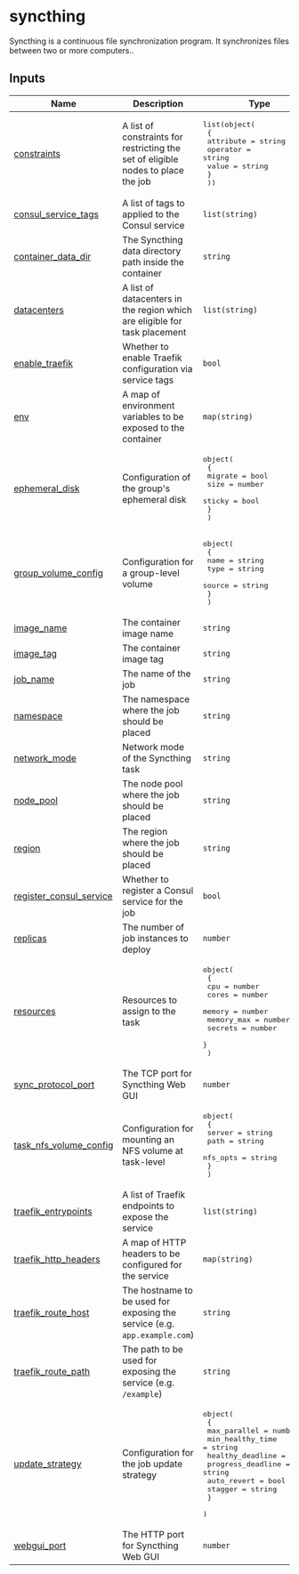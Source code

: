 <!-- BEGIN_PACK_METADATA -->
# syncthing

Syncthing is a continuous file synchronization program. It synchronizes files between two or more computers..
<!-- END_PACK_METADATA -->

<!-- BEGIN_TF_DOCS -->
## Inputs

| Name | Description | Type | Default | Required |
|------|-------------|------|---------|:--------:|
| <a name="input_constraints"></a> [constraints](#input\_constraints) | A list of constraints for restricting the set of eligible nodes to place the job | <pre>list(object(<br/>    {<br/>      attribute = string<br/>      operator  = string<br/>      value     = string<br/>    }<br/>  ))</pre> | `[]` | no |
| <a name="input_consul_service_tags"></a> [consul\_service\_tags](#input\_consul\_service\_tags) | A list of tags to applied to the Consul service | `list(string)` | `[]` | no |
| <a name="input_container_data_dir"></a> [container\_data\_dir](#input\_container\_data\_dir) | The Syncthing data directory path inside the container | `string` | `"/var/syncthing"` | no |
| <a name="input_datacenters"></a> [datacenters](#input\_datacenters) | A list of datacenters in the region which are eligible for task placement | `list(string)` | <pre>[<br/>  "dc1"<br/>]</pre> | no |
| <a name="input_enable_traefik"></a> [enable\_traefik](#input\_enable\_traefik) | Whether to enable Traefik configuration via service tags | `bool` | `false` | no |
| <a name="input_env"></a> [env](#input\_env) | A map of environment variables to be exposed to the container | `map(string)` | `{}` | no |
| <a name="input_ephemeral_disk"></a> [ephemeral\_disk](#input\_ephemeral\_disk) | Configuration of the group's ephemeral disk | <pre>object(<br/>    {<br/>      migrate = bool<br/>      size    = number<br/>      sticky  = bool<br/>    }<br/>  )</pre> | <pre>{<br/>  "migrate": true,<br/>  "size": 1000,<br/>  "sticky": true<br/>}</pre> | no |
| <a name="input_group_volume_config"></a> [group\_volume\_config](#input\_group\_volume\_config) | Configuration for a group-level volume | <pre>object(<br/>    {<br/>      name   = string<br/>      type   = string<br/>      source = string<br/>    }<br/>  )</pre> | `{}` | no |
| <a name="input_image_name"></a> [image\_name](#input\_image\_name) | The container image name | `string` | `"syncthing/syncthing"` | no |
| <a name="input_image_tag"></a> [image\_tag](#input\_image\_tag) | The container image tag | `string` | `"latest"` | no |
| <a name="input_job_name"></a> [job\_name](#input\_job\_name) | The name of the job | `string` | `"syncthing"` | no |
| <a name="input_namespace"></a> [namespace](#input\_namespace) | The namespace where the job should be placed | `string` | `""` | no |
| <a name="input_network_mode"></a> [network\_mode](#input\_network\_mode) | Network mode of the Syncthing task | `string` | `"host"` | no |
| <a name="input_node_pool"></a> [node\_pool](#input\_node\_pool) | The node pool where the job should be placed | `string` | `"default"` | no |
| <a name="input_region"></a> [region](#input\_region) | The region where the job should be placed | `string` | `""` | no |
| <a name="input_register_consul_service"></a> [register\_consul\_service](#input\_register\_consul\_service) | Whether to register a Consul service for the job | `bool` | `true` | no |
| <a name="input_replicas"></a> [replicas](#input\_replicas) | The number of job instances to deploy | `number` | `1` | no |
| <a name="input_resources"></a> [resources](#input\_resources) | Resources to assign to the task | <pre>object(<br/>    {<br/>      cpu        = number<br/>      cores      = number<br/>      memory     = number<br/>      memory_max = number<br/>      secrets    = number<br/>    }<br/>  )</pre> | <pre>{<br/>  "cores": null,<br/>  "cpu": 100,<br/>  "memory": 256,<br/>  "memory_max": null,<br/>  "secrets": null<br/>}</pre> | no |
| <a name="input_sync_protocol_port"></a> [sync\_protocol\_port](#input\_sync\_protocol\_port) | The TCP port for Syncthing Web GUI | `number` | `22000` | no |
| <a name="input_task_nfs_volume_config"></a> [task\_nfs\_volume\_config](#input\_task\_nfs\_volume\_config) | Configuration for mounting an NFS volume at task-level | <pre>object(<br/>    {<br/>      server   = string<br/>      path     = string<br/>      nfs_opts = string<br/>    }<br/>  )</pre> | `{}` | no |
| <a name="input_traefik_entrypoints"></a> [traefik\_entrypoints](#input\_traefik\_entrypoints) | A list of Traefik endpoints to expose the service | `list(string)` | <pre>[<br/>  "web"<br/>]</pre> | no |
| <a name="input_traefik_http_headers"></a> [traefik\_http\_headers](#input\_traefik\_http\_headers) | A map of HTTP headers to be configured for the service | `map(string)` | `{}` | no |
| <a name="input_traefik_route_host"></a> [traefik\_route\_host](#input\_traefik\_route\_host) | The hostname to be used for exposing the service (e.g. `app.example.com`) | `string` | `""` | no |
| <a name="input_traefik_route_path"></a> [traefik\_route\_path](#input\_traefik\_route\_path) | The path to be used for exposing the service (e.g. `/example`) | `string` | `""` | no |
| <a name="input_update_strategy"></a> [update\_strategy](#input\_update\_strategy) | Configuration for the job update strategy | <pre>object(<br/>    {<br/>      max_parallel      = number<br/>      min_healthy_time  = string<br/>      healthy_deadline  = string<br/>      progress_deadline = string<br/>      auto_revert       = bool<br/>      stagger           = string<br/>    }<br/>  )</pre> | <pre>{<br/>  "auto_revert": false,<br/>  "healthy_deadline": "5m",<br/>  "max_parallel": 1,<br/>  "min_healthy_time": "10s",<br/>  "progress_deadline": "10m",<br/>  "stagger": "30s"<br/>}</pre> | no |
| <a name="input_webgui_port"></a> [webgui\_port](#input\_webgui\_port) | The HTTP port for Syncthing Web GUI | `number` | `8384` | no |
<!-- END_TF_DOCS -->

